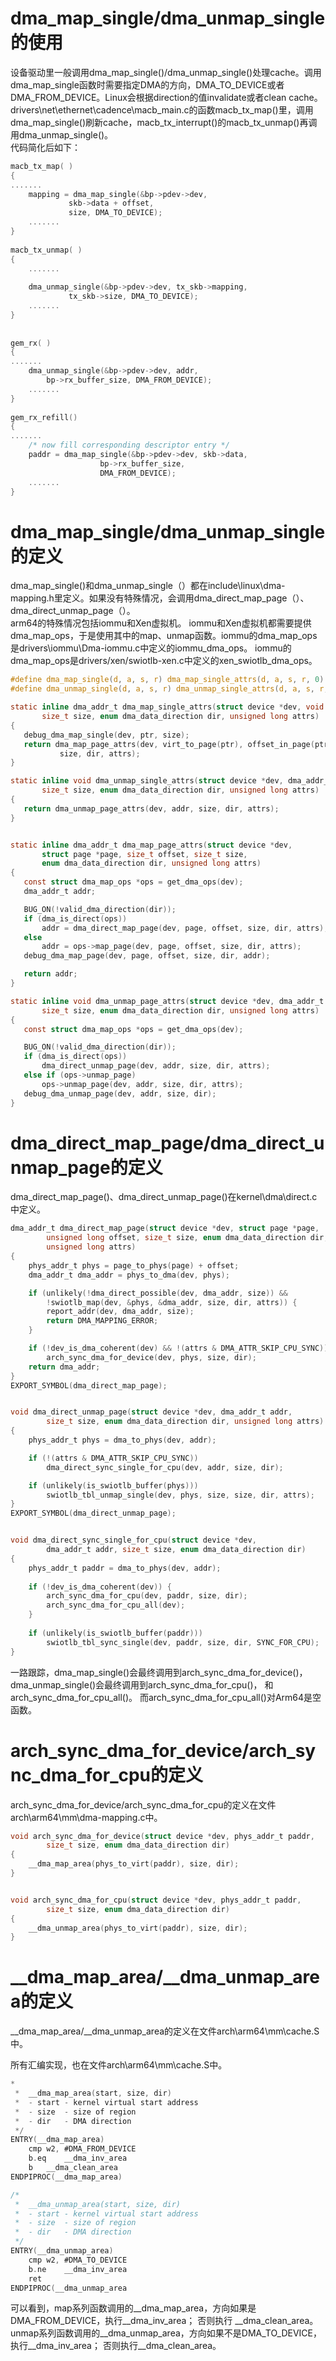 
#  dma_map_single/dma_unmap_single的使用
设备驱动里一般调用dma_map_single()/dma_unmap_single()处理cache。调用dma_map_single函数时需要指定DMA的方向，DMA_TO_DEVICE或者DMA_FROM_DEVICE。Linux会根据direction的值invalidate或者clean cache。   
drivers\net\ethernet\cadence\macb_main.c的函数macb_tx_map()里，调用dma_map_single()刷新cache，macb_tx_interrupt()的macb_tx_unmap()再调用dma_unmap_single()。  
代码简化后如下：   
```C
macb_tx_map( )
{
.......
	mapping = dma_map_single(&bp->pdev->dev,
			 skb->data + offset,
			 size, DMA_TO_DEVICE);
	.......		
}
			 
macb_tx_unmap( )
{
	.......				
	 
	dma_unmap_single(&bp->pdev->dev, tx_skb->mapping,
			 tx_skb->size, DMA_TO_DEVICE);
	.......		
}
	 
					 					
gem_rx( )
{
.......
	dma_unmap_single(&bp->pdev->dev, addr,
		bp->rx_buffer_size, DMA_FROM_DEVICE);
	.......		
}					
					
gem_rx_refill()
{
.......
	/* now fill corresponding descriptor entry */
	paddr = dma_map_single(&bp->pdev->dev, skb->data,
					bp->rx_buffer_size,
					DMA_FROM_DEVICE);
	.......		
}
```

# dma_map_single/dma_unmap_single的定义
dma_map_single()和dma_unmap_single（）都在include\linux\dma-mapping.h里定义。如果没有特殊情况，会调用dma_direct_map_page（）、dma_direct_unmap_page（）。   
 arm64的特殊情况包括iommu和Xen虚拟机。    iommu和Xen虚拟机都需要提供dma_map_ops，于是使用其中的map、unmap函数。iommu的dma_map_ops是drivers\iommu\Dma-iommu.c中定义的iommu_dma_ops。 iommu的dma_map_ops是drivers/xen/swiotlb-xen.c中定义的xen_swiotlb_dma_ops。   
 
 ```C
 #define dma_map_single(d, a, s, r) dma_map_single_attrs(d, a, s, r, 0)
#define dma_unmap_single(d, a, s, r) dma_unmap_single_attrs(d, a, s, r, 0)

static inline dma_addr_t dma_map_single_attrs(struct device *dev, void *ptr,
		size_t size, enum dma_data_direction dir, unsigned long attrs)
{
	debug_dma_map_single(dev, ptr, size);
	return dma_map_page_attrs(dev, virt_to_page(ptr), offset_in_page(ptr),
			size, dir, attrs);
}

static inline void dma_unmap_single_attrs(struct device *dev, dma_addr_t addr,
		size_t size, enum dma_data_direction dir, unsigned long attrs)
{
	return dma_unmap_page_attrs(dev, addr, size, dir, attrs);
}


static inline dma_addr_t dma_map_page_attrs(struct device *dev,
		struct page *page, size_t offset, size_t size,
		enum dma_data_direction dir, unsigned long attrs)
{
	const struct dma_map_ops *ops = get_dma_ops(dev);
	dma_addr_t addr;

	BUG_ON(!valid_dma_direction(dir));
	if (dma_is_direct(ops))
		addr = dma_direct_map_page(dev, page, offset, size, dir, attrs);
	else
		addr = ops->map_page(dev, page, offset, size, dir, attrs);
	debug_dma_map_page(dev, page, offset, size, dir, addr);

	return addr;
}

static inline void dma_unmap_page_attrs(struct device *dev, dma_addr_t addr,
		size_t size, enum dma_data_direction dir, unsigned long attrs)
{
	const struct dma_map_ops *ops = get_dma_ops(dev);

	BUG_ON(!valid_dma_direction(dir));
	if (dma_is_direct(ops))
		dma_direct_unmap_page(dev, addr, size, dir, attrs);
	else if (ops->unmap_page)
		ops->unmap_page(dev, addr, size, dir, attrs);
	debug_dma_unmap_page(dev, addr, size, dir);
}
 ```
#  dma_direct_map_page/dma_direct_unmap_page的定义
dma_direct_map_page()、dma_direct_unmap_page()在kernel\dma\direct.c中定义。    
```C
dma_addr_t dma_direct_map_page(struct device *dev, struct page *page,
		unsigned long offset, size_t size, enum dma_data_direction dir,
		unsigned long attrs)
{
	phys_addr_t phys = page_to_phys(page) + offset;
	dma_addr_t dma_addr = phys_to_dma(dev, phys);

	if (unlikely(!dma_direct_possible(dev, dma_addr, size)) &&
	    !swiotlb_map(dev, &phys, &dma_addr, size, dir, attrs)) {
		report_addr(dev, dma_addr, size);
		return DMA_MAPPING_ERROR;
	}

	if (!dev_is_dma_coherent(dev) && !(attrs & DMA_ATTR_SKIP_CPU_SYNC))
		arch_sync_dma_for_device(dev, phys, size, dir);
	return dma_addr;
}
EXPORT_SYMBOL(dma_direct_map_page);


void dma_direct_unmap_page(struct device *dev, dma_addr_t addr,
		size_t size, enum dma_data_direction dir, unsigned long attrs)
{
	phys_addr_t phys = dma_to_phys(dev, addr);

	if (!(attrs & DMA_ATTR_SKIP_CPU_SYNC))
		dma_direct_sync_single_for_cpu(dev, addr, size, dir);

	if (unlikely(is_swiotlb_buffer(phys)))
		swiotlb_tbl_unmap_single(dev, phys, size, size, dir, attrs);
}
EXPORT_SYMBOL(dma_direct_unmap_page);


void dma_direct_sync_single_for_cpu(struct device *dev,
        dma_addr_t addr, size_t size, enum dma_data_direction dir)
{
    phys_addr_t paddr = dma_to_phys(dev, addr);
 
    if (!dev_is_dma_coherent(dev)) {
        arch_sync_dma_for_cpu(dev, paddr, size, dir);
        arch_sync_dma_for_cpu_all(dev);
    }
 
    if (unlikely(is_swiotlb_buffer(paddr)))
        swiotlb_tbl_sync_single(dev, paddr, size, dir, SYNC_FOR_CPU);
}
```
一路跟踪，dma_map_single()会最终调用到arch_sync_dma_for_device()， dma_unmap_single()会最终调用到arch_sync_dma_for_cpu()， 和arch_sync_dma_for_cpu_all()。 而arch_sync_dma_for_cpu_all()对Arm64是空函数。   

#  arch_sync_dma_for_device/arch_sync_dma_for_cpu的定义

arch_sync_dma_for_device/arch_sync_dma_for_cpu的定义在文件arch\arm64\mm\dma-mapping.c中。   
```C
void arch_sync_dma_for_device(struct device *dev, phys_addr_t paddr,
		size_t size, enum dma_data_direction dir)
{
	__dma_map_area(phys_to_virt(paddr), size, dir);
}


void arch_sync_dma_for_cpu(struct device *dev, phys_addr_t paddr,
		size_t size, enum dma_data_direction dir)
{
	__dma_unmap_area(phys_to_virt(paddr), size, dir);
}
```

#  __dma_map_area/__dma_unmap_area的定义
__dma_map_area/__dma_unmap_area的定义在文件arch\arm64\mm\cache.S中。   

所有汇编实现，也在文件arch\arm64\mm\cache.S中。   

```C
*
 *	__dma_map_area(start, size, dir)
 *	- start	- kernel virtual start address
 *	- size	- size of region
 *	- dir	- DMA direction
 */
ENTRY(__dma_map_area)
	cmp	w2, #DMA_FROM_DEVICE
	b.eq	__dma_inv_area
	b	__dma_clean_area
ENDPIPROC(__dma_map_area)

/*
 *	__dma_unmap_area(start, size, dir)
 *	- start	- kernel virtual start address
 *	- size	- size of region
 *	- dir	- DMA direction
 */
ENTRY(__dma_unmap_area)
	cmp	w2, #DMA_TO_DEVICE
	b.ne	__dma_inv_area
	ret
ENDPIPROC(__dma_unmap_area
```
可以看到，map系列函数调用的__dma_map_area，方向如果是DMA_FROM_DEVICE，执行__dma_inv_area； 否则执行 __dma_clean_area。
 unmap系列函数调用的__dma_unmap_area，方向如果不是DMA_TO_DEVICE，执行__dma_inv_area； 否则执行__dma_clean_area。
    